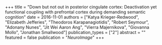 +++
title = "Down but not out in posterior cingulate cortex: Deactivation yet functional coupling with prefrontal cortex during demanding semantic cognition"
date = 2016-11-01
authors = ["Katya Krieger-Redwood", "Elizabeth Jefferies", "Theodoros Karapanagiotidis", "Robert Seymour", "Adonany Nunes", "Jit Wei Aaron Ang", "Vierra Majernikova", "Giovanna Mollo", "Jonathan Smallwood"]
publication_types = ["2"]
abstract = ""
featured = false
publication = "*NeuroImage*"
+++

